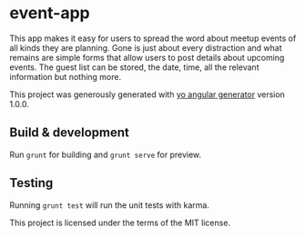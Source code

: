 # event-app
This app makes it easy for users to spread the word about meetup events of all kinds they are planning. Gone
is just about every distraction and what remains are simple forms that allow users to post details about upcoming
events. The guest list can be stored, the date, time, all the relevant information but nothing more.

This project was generously generated with [yo angular generator](https://github.com/yeoman/generator-angular)
version 1.0.0.

## Build & development

Run `grunt` for building and `grunt serve` for preview.

## Testing

Running `grunt test` will run the unit tests with karma.

This project is licensed under the terms of the MIT license.
